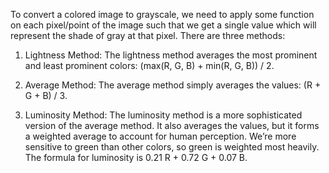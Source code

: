 To convert a colored image to grayscale, we need to apply some function on each pixel/point of the image such that we get a single value which will represent the shade of gray at that pixel. There are three methods:

1) Lightness Method: The lightness method averages the most prominent and least prominent colors: (max(R, G, B) + min(R, G, B)) / 2.

2) Average Method: The average method simply averages the values: (R + G + B) / 3.

3) Luminosity Method: The luminosity method is a more sophisticated version of the average method. It also averages the values, but it forms a weighted average to account for human perception. We’re more sensitive to green than other colors, so green is weighted most heavily. The formula for luminosity is 0.21 R + 0.72 G + 0.07 B.
